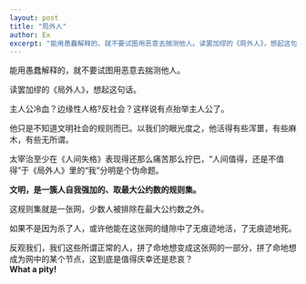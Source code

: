```yaml
---
layout: post
title: "局外人"
author: Ex
excerpt: "能用愚蠢解释的，就不要试图用恶意去揣测他人。读罢加缪的《局外人》，想起这句话。主人公冷血？边缘性人格?反社会？这样说有点抬举主人公了。"
---
```


能用愚蠢解释的，就不要试图用恶意去揣测他人。

读罢加缪的《局外人》，想起这句话。

主人公冷血？边缘性人格?反社会？这样说有点抬举主人公了。

他只是不知道文明社会的规则而已。以我们的眼光度之，他活得有些浑噩，有些麻木，有些无所谓。

太宰治至少在《人间失格》表现得还那么痛苦那么拧巴，“人间值得，还是不值得”于《局外人》里的“我”分明是个伪命题。  

**文明，是一簇人自我强加的、取最大公约数的规则集。**

这规则集就是一张网，少数人被排除在最大公约数之外。

如果不是因为杀了人，或许他能在这张网的缝隙中了无痕迹地活，了无痕迹地死。

反观我们，我们这些所谓正常的人，拼了命地想变成这张网的一部分，拼了命地想成为网中的某个节点，这到底是值得庆幸还是悲哀？  
**What a pity!**